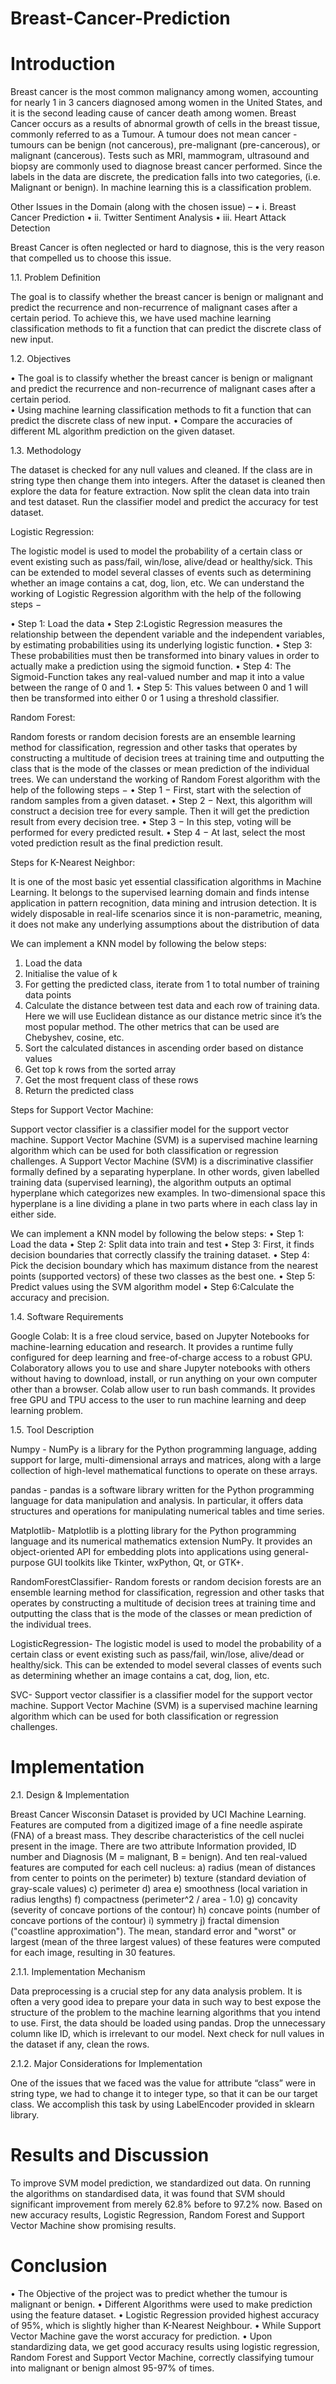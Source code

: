 # Breast-Cancer-Prediction

# Introduction


Breast cancer is the most common malignancy among women, accounting for nearly 1 in 3 cancers diagnosed among women in the United States, and it is the second leading cause of cancer death among women. Breast Cancer occurs as a results of abnormal growth of cells in the breast tissue, commonly referred to as a Tumour. A tumour does not mean cancer - tumours can be benign (not cancerous), pre-malignant (pre-cancerous), or malignant (cancerous). Tests such as MRI, mammogram, ultrasound and biopsy are commonly used to diagnose breast cancer performed. Since the labels in the data are discrete, the predication falls into two categories, (i.e. Malignant or benign). In machine learning this is a classification problem.

Other Issues in the Domain (along with the chosen issue) – 
•	i. Breast Cancer Prediction
•	ii. Twitter Sentiment Analysis
•	iii. Heart Attack Detection

Breast Cancer is often neglected or hard to diagnose, this is the very reason that compelled us to choose this issue.


1.1.	Problem Definition

The goal is to classify whether the breast cancer is benign or malignant and predict the recurrence and non-recurrence of malignant cases after a certain period. To achieve this, we have used machine learning classification methods to fit a function that can predict the discrete class of new input.

1.2.	Objectives

•	The goal is to classify whether the breast cancer is benign or malignant and predict the recurrence and non-recurrence of malignant cases after a certain period.  
•	Using  machine learning classification methods to fit a function that can predict the discrete class of new input.
•	Compare the accuracies of different ML algorithm prediction on the given dataset.

1.3.	Methodology

The dataset is checked for any null values and cleaned. If the class are in string type then change them into integers. After the dataset is cleaned then explore the data for feature extraction. Now split the clean data into train and test dataset. Run the classifier model and predict the accuracy for test dataset.

Logistic Regression:

The logistic model is used to model the probability of a certain class or event existing such as pass/fail, win/lose, alive/dead or healthy/sick. This can be extended to model several classes of events such as determining whether an image contains a cat, dog, lion, etc.
We can understand the working of Logistic Regression algorithm with the help of the following steps −

•	Step 1: Load the data
•	 Step 2:Logistic Regression measures the relationship between the dependent variable and the independent variables, by estimating probabilities using its underlying logistic function.
•	Step 3: These probabilities must then be transformed into binary values in order to actually make a prediction using the sigmoid function. 
•	Step 4: The Sigmoid-Function takes any real-valued number and map it into a value between the range of 0 and 1.
•	Step 5: This values between 0 and 1 will then be transformed into either 0 or 1 using a threshold classifier.

Random Forest:

Random forests or random decision forests are an ensemble learning method for classification, regression and other tasks that operates by constructing a multitude of decision trees at training time and outputting the class that is the mode of the classes or mean prediction of the individual trees.
We can understand the working of Random Forest algorithm with the help of the following steps −
•	Step 1 − First, start with the selection of random samples from a given dataset.
•	Step 2 − Next, this algorithm will construct a decision tree for every sample. Then it will get the prediction result from every decision tree.
•	Step 3 − In this step, voting will be performed for every predicted result.
•	Step 4 − At last, select the most voted prediction result as the final prediction result.

Steps for K-Nearest Neighbor:

It is one of the most basic yet essential classification algorithms in Machine Learning. It belongs to the supervised learning domain and finds intense application in pattern recognition, data mining and intrusion detection. It is widely disposable in real-life scenarios since it is non-parametric, meaning, it does not make any underlying assumptions about the distribution of data 

We can implement a KNN model by following the below steps:
1.	Load the data
2.	Initialise the value of k
3.	For getting the predicted class, iterate from 1 to total number of training data points
1.	Calculate the distance between test data and each row of training data. Here we will use Euclidean distance as our distance metric since it’s the most popular method. The other metrics that can be used are Chebyshev, cosine, etc.
2.	Sort the calculated distances in ascending order based on distance values
3.	Get top k rows from the sorted array
4.	Get the most frequent class of these rows
5.	Return the predicted class

Steps for Support Vector Machine:

Support vector classifier is a classifier model for the support vector machine. Support Vector Machine (SVM) is a supervised machine learning algorithm which can be used for both classification or regression challenges. A Support Vector Machine (SVM) is a discriminative classifier formally defined by a separating hyperplane. In other words, given labelled training data (supervised learning), the algorithm outputs an optimal hyperplane which categorizes new examples. In two-dimensional space this hyperplane is a line dividing a plane in two parts where in each class lay in either side.


We can implement a KNN model by following the below steps:
•	Step 1: Load the data
•	Step 2: Split data into train and test
•	Step 3: First, it finds decision boundaries that correctly classify the training dataset.
•	Step 4: Pick the decision boundary which has maximum distance from the nearest points (supported vectors) of these two classes as the best one.
•	Step 5:  Predict values using the SVM algorithm model
•	Step 6:Calculate the accuracy and precision.


                  

1.4.	Software Requirements

Google Colab: It is a free cloud service, based on Jupyter Notebooks for machine-learning education and research. It provides a runtime fully configured for deep learning and free-of-charge access to a robust GPU. Colaboratory allows you to use and share Jupyter notebooks with others without having to download, install, or run anything on your own computer other than a browser. Colab allow user to run bash commands. It provides free GPU and TPU access to the user to run machine learning and deep learning problem.

1.5.	Tool Description

Numpy - NumPy is a library for the Python programming language, adding support for large, multi-dimensional arrays and matrices, along with a large collection of high-level mathematical functions to operate on these arrays.

pandas - pandas is a software library written for the Python programming language for data manipulation and analysis. In particular, it offers data structures and operations for manipulating numerical tables and time series.

Matplotlib- Matplotlib is a plotting library for the Python programming language and its numerical mathematics extension NumPy. It provides an object-oriented API for embedding plots into applications using general-purpose GUI toolkits like Tkinter, wxPython, Qt, or GTK+.

RandomForestClassifier- Random forests or random decision forests are an ensemble learning method for classification, regression and other tasks that operates by constructing a multitude of decision trees at training time and outputting the class that is the mode of the classes or mean prediction of the individual trees.


LogisticRegression- The logistic model is used to model the probability of a certain class or event existing such as pass/fail, win/lose, alive/dead or healthy/sick. This can be extended to model several classes of events such as determining whether an image contains a cat, dog, lion, etc.

SVC- Support vector classifier is a classifier model for the support vector machine. Support Vector Machine (SVM) is a supervised machine learning algorithm which can be used for both classification or regression challenges.


# Implementation


2.1.	Design & Implementation

Breast Cancer Wisconsin Dataset is provided by UCI Machine Learning. Features are computed from a digitized image of a fine needle aspirate (FNA) of a breast mass. They describe characteristics of the cell nuclei present in the image. There are two attribute Information provided, ID number and Diagnosis (M = malignant, B = benign). And ten real-valued features are computed for each cell nucleus:  a) radius (mean of distances from center to points on the perimeter) b) texture (standard deviation of gray-scale values) c) perimeter d) area e) smoothness (local variation in radius lengths) f) compactness (perimeter^2 / area - 1.0) g) concavity (severity of concave portions of the contour) h) concave points (number of concave portions of the contour) i) symmetry j) fractal dimension ("coastline approximation"). The mean, standard error and "worst" or largest (mean of the three largest values) of these features were computed for each image, resulting in 30 features. 


2.1.1. Implementation Mechanism

Data preprocessing is a crucial step for any data analysis problem. It is often a very good idea to prepare your data in such way to best expose the structure of the problem to the machine learning algorithms that you intend to use. First, the data should be loaded using pandas. Drop the unnecessary column like ID, which is irrelevant to our model. Next check for null values in the dataset if any, clean the rows.


 

2.1.2.	Major Considerations for Implementation 

One of the issues that we faced was the value for attribute “class” were in string type, we had to change it to integer type, so that it can be our target class. We accomplish this task by using LabelEncoder provided in sklearn library.

 


# Results and Discussion

To improve SVM model prediction, we standardized out data. On running the algorithms on standardised data, it was found that SVM should significant improvement from merely 62.8% before to 97.2% now. Based on new accuracy results, Logistic Regression, Random Forest and Support Vector Machine show promising results.

# Conclusion
	

•	The Objective of the project was to predict whether the tumour is malignant or benign.
•	Different Algorithms were used to make prediction using the feature dataset.
•	Logistic Regression provided highest accuracy of 95%, which is slightly higher than K-Nearest Neighbour.
•	While Support Vector Machine gave the worst accuracy for prediction.
•	Upon standardizing data, we get good accuracy results using logistic regression, Random Forest and Support Vector Machine, correctly classifying tumour into malignant or benign almost 95-97% of times.

